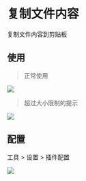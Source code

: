 ﻿# 复制文件内容

复制文件内容到剪贴板

## 使用

> 正常使用

![](https://mp-77dc03ae-7084-429e-8b0f-4d540ae4a430.cdn.bspapp.com/images/hx-copy-file-content/1.gif)

> 超过大小限制的提示

![](https://mp-77dc03ae-7084-429e-8b0f-4d540ae4a430.cdn.bspapp.com/images/hx-copy-file-content/2.gif)

## 配置

工具 > 设置 > 插件配置

![](https://mp-77dc03ae-7084-429e-8b0f-4d540ae4a430.cdn.bspapp.com/images/hx-copy-file-content/1.jpg)